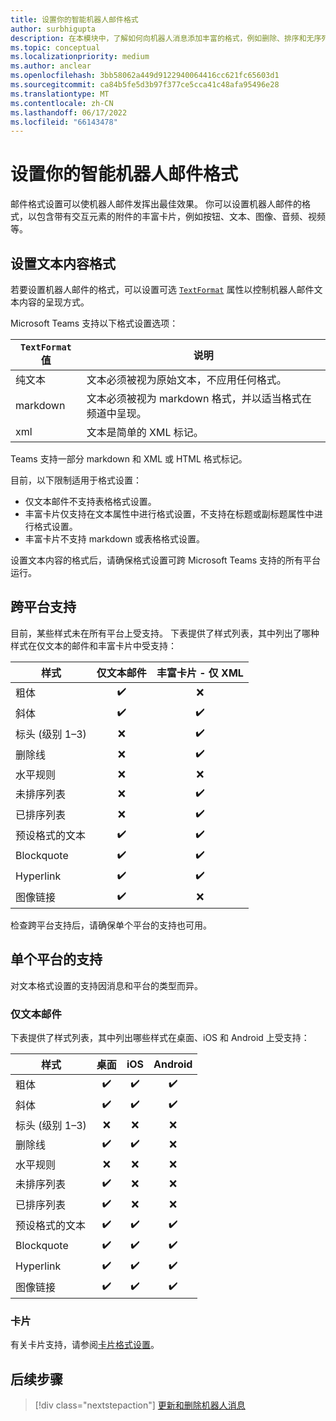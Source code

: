 ```yaml
---
title: 设置你的智能机器人邮件格式
author: surbhigupta
description: 在本模块中，了解如何向机器人消息添加丰富的格式，例如删除、排序和无序列表、超链接、图像链接等。
ms.topic: conceptual
ms.localizationpriority: medium
ms.author: anclear
ms.openlocfilehash: 3bb58062a449d9122940064416cc621fc65603d1
ms.sourcegitcommit: ca84b5fe5d3b97f377ce5cca41c48afa95496e28
ms.translationtype: MT
ms.contentlocale: zh-CN
ms.lasthandoff: 06/17/2022
ms.locfileid: "66143478"
---
```

# <a name="format-your-bot-messages"></a>设置你的智能机器人邮件格式

邮件格式设置可以使机器人邮件发挥出最佳效果。 你可以设置机器人邮件的格式，以包含带有交互元素的附件的丰富卡片，例如按钮、文本、图像、音频、视频等。

## <a name="format-text-content"></a>设置文本内容格式

若要设置机器人邮件的格式，可以设置可选 [`TextFormat`](/bot-framework/dotnet/bot-builder-dotnet-create-messages#customizing-a-message) 属性以控制机器人邮件文本内容的呈现方式。

Microsoft Teams 支持以下格式设置选项：

| `TextFormat` 值 | 说明 |
| --- | --- |
| 纯文本 | 文本必须被视为原始文本，不应用任何格式。|
| markdown | 文本必须被视为 markdown 格式，并以适当格式在频道中呈现。 |
| xml | 文本是简单的 XML 标记。 |

Teams 支持一部分 markdown 和 XML 或 HTML 格式标记。

目前，以下限制适用于格式设置：

* 仅文本邮件不支持表格格式设置。
* 丰富卡片仅支持在文本属性中进行格式设置，不支持在标题或副标题属性中进行格式设置。
* 丰富卡片不支持 markdown 或表格格式设置。

设置文本内容的格式后，请确保格式设置可跨 Microsoft Teams 支持的所有平台运行。

## <a name="cross-platform-support"></a>跨平台支持

目前，某些样式未在所有平台上受支持。 下表提供了样式列表，其中列出了哪种样式在仅文本的邮件和丰富卡片中受支持：

| 样式                     | 仅文本邮件 | 丰富卡片 - 仅 XML |
| ---                       | :---: | :---: |
| 粗体                      | ✔️️ | ❌ |
| 斜体                    | ✔️ | ✔️ |
| 标头 (级别 1&ndash;3) | ❌ | ✔️ |
| 删除线             | ❌ | ✔️ |
| 水平规则           | ❌ | ❌ |
| 未排序列表            | ❌ | ✔️ |
| 已排序列表              | ❌ | ✔️ |
| 预设格式的文本         | ✔️ | ✔️ |
| Blockquote                | ✔️ | ✔️ |
| Hyperlink                 | ✔️ | ✔️ |
| 图像链接                | ✔️ | ❌ |

检查跨平台支持后，请确保单个平台的支持也可用。

## <a name="support-by-individual-platform"></a>单个平台的支持

对文本格式设置的支持因消息和平台的类型而异。

### <a name="text-only-messages"></a>仅文本邮件

下表提供了样式列表，其中列出哪些样式在桌面、iOS 和 Android 上受支持：

| 样式                     | 桌面 | iOS | Android |
| ---                       | :---: | :---: | :---: |
| 粗体                      | ✔️ | ✔️ | ✔️ |
| 斜体                    | ✔️ | ✔️ | ✔️ |
| 标头 (级别 1&ndash;3) | ❌ | ❌ | ❌ |
| 删除线             | ✔️ | ✔️ | ❌ |
| 水平规则           | ❌ | ❌ | ❌ |
| 未排序列表            | ✔️ | ❌ | ❌ |
| 已排序列表              | ✔️ | ❌ | ❌ |
| 预设格式的文本         | ✔️ | ✔️ | ✔️ |
| Blockquote                | ✔️ | ✔️ | ✔️ |
| Hyperlink                 | ✔️ | ✔️ | ✔️ |
| 图像链接                | ✔️ | ✔️ | ✔️ |

### <a name="cards"></a>卡片

有关卡片支持，请参阅[卡片格式设置](~/task-modules-and-cards/cards/cards-format.md)。

## <a name="next-step"></a>后续步骤

> [!div class="nextstepaction"]
> [更新和删除机器人消息](~/bots/how-to/update-and-delete-bot-messages.md)
